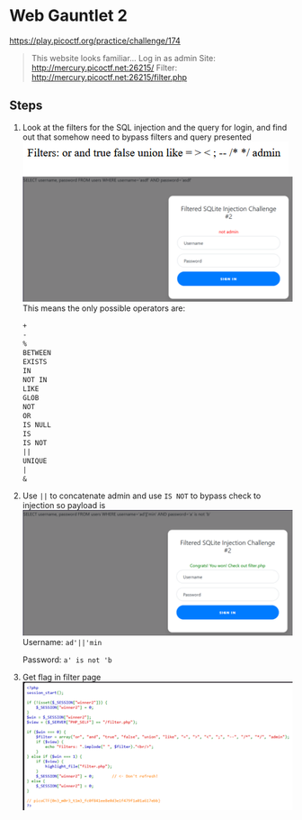 # Web Gauntlet 2
https://play.picoctf.org/practice/challenge/174

> This website looks familiar... Log in as admin Site: http://mercury.picoctf.net:26215/ Filter: http://mercury.picoctf.net:26215/filter.php

## Steps

1. Look at the filters for the SQL injection and the query for login, and find out that somehow need to bypass filters and query presented
![alt text](<images/Screenshot 2025-09-10 144702.png>)
![alt text](<images/Screenshot 2025-09-10 144714.png>)
    This means the only possible operators are:
    ```
    +
    -
    %
    BETWEEN
    EXISTS
    IN
    NOT IN
    LIKE
    GLOB
    NOT
    OR
    IS NULL
    IS
    IS NOT
    ||
    UNIQUE
    |
    &
    ```

2. Use `||` to concatenate admin and use `IS NOT` to bypass check to injection so payload is
![alt text](<images/Screenshot 2025-09-10 145032.png>)
    Username: `ad'||'min`

    Password: `a' is not 'b`


3. Get flag in filter page
![alt text](<images/Screenshot 2025-09-10 145212.png>)
